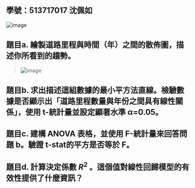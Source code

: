 ## 學號：513717017 沈佩如

![image](https://github.com/user-attachments/assets/1a7ff2e1-8942-46ce-8443-f3706a085fbe)

## 題目a. 繪製道路里程與時間（年）之間的散佈圖，描述你所看到的趨勢。
>
>![image](https://github.com/user-attachments/assets/d4c378c4-abd3-4816-9f84-df2bffad046b)

## 題目b. 求出描述這組數據的最小平方法直線。檢驗數據是否顯示出「道路里程數量與年份之間具有線性關係」，使用 t-統計量並設定顯著水準 α=0.05。

## 題目c. 建構 ANOVA 表格，並使用 F-統計量來回答問題 b。驗證 t-stat的平方是否等於 F。

## 題目d. 計算決定係數 $R^2$ 。這個值對線性回歸模型的有效性提供了什麼資訊？

